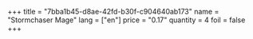 +++
title = "7bba1b45-d8ae-42fd-b30f-c904640ab173"
name = "Stormchaser Mage"
lang = ["en"]
price = "0.17"
quantity = 4
foil = false
+++
